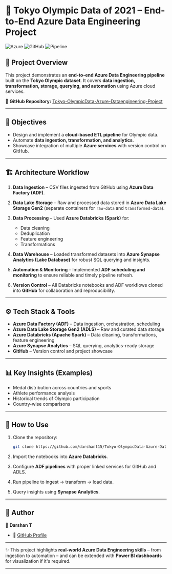 
# 🏅 Tokyo Olympic Data of 2021 – End-to-End Azure Data Engineering Project

![Azure](https://img.shields.io/badge/Platform-Microsoft%20Azure-blue)
![GitHub](https://img.shields.io/badge/Repo-Version--Controlled-lightgrey)
![Pipeline](https://img.shields.io/badge/Data-Pipeline-green)

## 📌 Project Overview

This project demonstrates an **end-to-end Azure Data Engineering pipeline** built on the **Tokyo Olympic dataset**.
It covers **data ingestion, transformation, storage, querying, and automation** using Azure cloud services.

🔗 **GitHub Repository:** [Tokyo-OlympicData-Azure-Dataengineering-Project](https://github.com/darshant15/Tokyo-OlympicData-Azure-Dataengineering-Project.git)

---

## 🎯 Objectives

* Design and implement a **cloud-based ETL pipeline** for Olympic data.
* Automate **data ingestion, transformation, and analytics**.
* Showcase integration of multiple **Azure services** with version control on GitHub.

---

## 🏗️ Architecture Workflow

1. **Data Ingestion** – CSV files ingested from GitHub using **Azure Data Factory (ADF)**.
2. **Data Lake Storage** – Raw and processed data stored in **Azure Data Lake Storage Gen2** (separate containers for `raw-data` and `transformed-data`).
3. **Data Processing** – Used **Azure Databricks (Spark)** for:

   * Data cleaning
   * Deduplication
   * Feature engineering
   * Transformations
4. **Data Warehouse** – Loaded transformed datasets into **Azure Synapse Analytics (Lake Database)** for robust SQL querying and insights.
5. **Automation & Monitoring** – Implemented **ADF scheduling and monitoring** to ensure reliable and timely pipeline refresh.
6. **Version Control** – All Databricks notebooks and ADF workflows cloned into **GitHub** for collaboration and reproducibility.

---

## ⚙️ Tech Stack & Tools

* **Azure Data Factory (ADF)** – Data ingestion, orchestration, scheduling
* **Azure Data Lake Storage Gen2 (ADLS)** – Raw and curated data storage
* **Azure Databricks (Apache Spark)** – Data cleaning, transformations, feature engineering
* **Azure Synapse Analytics** – SQL querying, analytics-ready storage
* **GitHub** – Version control and project showcase

---

## 📊 Key Insights (Examples)

* Medal distribution across countries and sports
* Athlete performance analysis
* Historical trends of Olympic participation
* Country-wise comparisons

---

## 🚀 How to Use

1. Clone the repository:

   ```bash
   git clone https://github.com/darshant15/Tokyo-OlympicData-Azure-Dataengineering-Project.git
   ```
2. Import the notebooks into **Azure Databricks**.
3. Configure **ADF pipelines** with proper linked services for GitHub and ADLS.
4. Run pipeline to ingest → transform → load data.
5. Query insights using **Synapse Analytics**.

---
## 📌 Author

👤 **Darshan T**

* 🔗 [GitHub Profile](https://github.com/darshant15)

---

✨ This project highlights **real-world Azure Data Engineering skills** – from ingestion to automation – and can be extended with **Power BI dashboards** for visualization if it's required.

---


